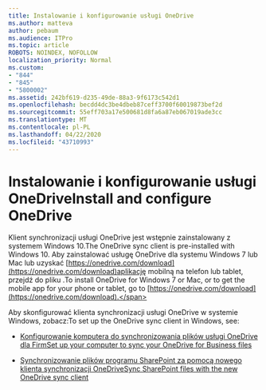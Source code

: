 ```yaml
---
title: Instalowanie i konfigurowanie usługi OneDrive
ms.author: matteva
author: pebaum
ms.audience: ITPro
ms.topic: article
ROBOTS: NOINDEX, NOFOLLOW
localization_priority: Normal
ms.custom:
- "844"
- "845"
- "5800002"
ms.assetid: 242bf619-d235-49de-88a3-9f6173c542d1
ms.openlocfilehash: becdd4dc3be4dbeb87ceff3700f60019873bef2d
ms.sourcegitcommit: 55eff703a17e500681d8fa6a87eb067019ade3cc
ms.translationtype: MT
ms.contentlocale: pl-PL
ms.lasthandoff: 04/22/2020
ms.locfileid: "43710993"
---
```

# <a name="install-and-configure-onedrive"></a><span data-ttu-id="283b5-102">Instalowanie i konfigurowanie usługi OneDrive</span><span class="sxs-lookup"><span data-stu-id="283b5-102">Install and configure OneDrive</span></span>

<span data-ttu-id="283b5-103">Klient synchronizacji usługi OneDrive jest wstępnie zainstalowany z systemem Windows 10.</span><span class="sxs-lookup"><span data-stu-id="283b5-103">The OneDrive sync client is pre-installed with Windows 10.</span></span> <span data-ttu-id="283b5-104">Aby zainstalować usługę OneDrive dla systemu Windows 7 lub Mac lub uzyskać [https://onedrive.com/download](https://onedrive.com/download)aplikację mobilną na telefon lub tablet, przejdź do pliku .</span><span class="sxs-lookup"><span data-stu-id="283b5-104">To install OneDrive for Windows 7 or Mac, or to get the mobile app for your phone or tablet, go to [https://onedrive.com/download](https://onedrive.com/download).</span></span>
  
<span data-ttu-id="283b5-105">Aby skonfigurować klienta synchronizacji usługi OneDrive w systemie Windows, zobacz:</span><span class="sxs-lookup"><span data-stu-id="283b5-105">To set up the OneDrive sync client in Windows, see:</span></span>
  
- [<span data-ttu-id="283b5-106">Konfigurowanie komputera do synchronizowania plików usługi OneDrive dla Firm</span><span class="sxs-lookup"><span data-stu-id="283b5-106">Set up your computer to sync your OneDrive for Business files</span></span>](https://go.microsoft.com/fwlink/?linkid=533375)

- [<span data-ttu-id="283b5-107">Synchronizowanie plików programu SharePoint za pomocą nowego klienta synchronizacji OneDrive</span><span class="sxs-lookup"><span data-stu-id="283b5-107">Sync SharePoint files with the new OneDrive sync client</span></span>](https://go.microsoft.com/fwlink/?linkid=871666)
